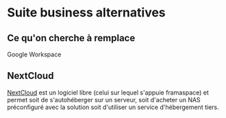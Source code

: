 # Suite business alternatives

## Ce qu'on cherche à remplace

Google Workspace

## NextCloud

[NextCloud](https://nextcloud.com/fr/) est un logiciel libre (celui sur lequel s'appuie framaspace) et permet soit de s'autohéberger sur un serveur, soit d'acheter un NAS préconfiguré avec la solution soit d'utiliser un service d'hébergement tiers.
